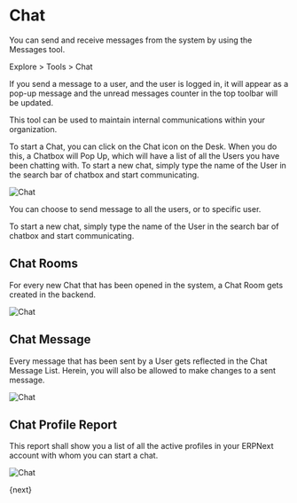 <!-- add-breadcrumbs -->
# Chat

You can send and receive messages from the system by using the Messages tool. 

Explore > Tools > Chat

If you send a message to a user, and the user is logged in, it will appear as a pop-up message and the unread messages counter in the top toolbar will be
updated.

This tool can be used to maintain internal communications within your organization.

To start a Chat, you can click on the Chat icon on the Desk. When you do this, a Chatbox will Pop Up, which will have a list of all the Users you have been chatting with. To start a new chat, simply type the name of the User in the search bar of chatbox and start communicating.

![Chat](/docs/assets/img/using-erpnext/using-chat-1.gif)

You can choose to send message to all the users, or to specific user.

To start a new chat, simply type the name of the User in the search bar of chatbox and start communicating.

## Chat Rooms

For every new Chat that has been opened in the system, a Chat Room gets created in the backend. 

![Chat](/docs/assets/img/using-erpnext/using-chat-2.png)

## Chat Message 

Every message that has been sent by a User gets reflected in the Chat Message List. Herein, you will also be allowed to make changes to a sent message.

![Chat](/docs/assets/img/using-erpnext/using-chat-3.png)

## Chat Profile Report

This report shall show you a list of all the active profiles in your ERPNext account with whom you can start a chat.

![Chat](/docs/assets/img/using-erpnext/using-chat-4.png)

{next}
